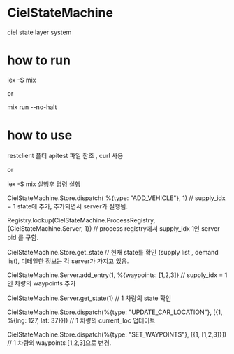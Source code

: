 # CielStateMachine

ciel state layer system


# how to run

iex -S mix

or

mix run --no-halt

# how to use

restclient 폴더 apitest 파일 참조 , curl 사용

or

iex -S mix 실행후 명령 실행

CielStateMachine.Store.dispatch( %{type: "ADD_VEHICLE"}, 1) // supply_idx = 1 state에 추가, 추가되면서 server가 실행됨.

Registry.lookup(CielStateMachine.ProcessRegistry, {CielStateMachine.Server, 1}) // process registry에서 supply_idx 1인 server pid 를 구함.

CielStateMachine.Store.get_state  // 현재 state를 확인 (supply list , demand list), 디테일한 정보는 각 server가 가지고 있음.

CielStateMachine.Server.add_entry(1, %{waypoints: [1,2,3]} // supply_idx = 1인 차량의 waypoints 추가


CielStateMachine.Server.get_state(1) // 1 차량의 state 확인

CielStateMachine.Store.dispatch(%{type: "UPDATE_CAR_LOCATION"}, [{1, %{lng: 127, lat: 37}}]) // 1 차량의 current_loc 업데이트

CielStateMachine.Store.dispatch(%{type: "SET_WAYPOINTS"}, [{1, [1,2,3]}]) // 1 차량의 waypoints [1,2,3]으로 변경.
